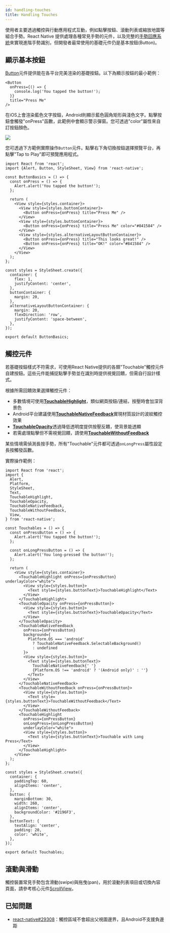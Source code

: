 ```yaml
---
id: handling-touches
title: Handling Touches
---
```


使用者主要透過觸控與行動應用程式互動，例如點擊按鈕、滾動列表或縮放地圖等組合手勢。React Native 提供處理各種常見手勢的元件，以及完整的[手勢回應系統](gesture-responder-system.md)來實現進階手勢識別，但開發者最常使用的基礎元件仍是基本按鈕(Button)。

## 顯示基本按鈕

[Button](button.md)元件提供能在各平台完美渲染的基礎按鈕。以下為顯示按鈕的最小範例：

```tsx
<Button
  onPress={() => {
    console.log('You tapped the button!');
  }}
  title="Press Me"
/>
```

在iOS上會渲染藍色文字按鈕，Android則顯示藍色圓角矩形與淺色文字。點擊按鈕會觸發"onPress"函數，此範例中會顯示警示彈窗。您可透過"color"屬性來自訂按鈕顏色。

![](/docs/assets/Button.png)

您可透過下方範例實際操作`Button`元件。點擊右下角切換按鈕選擇預覽平台，再點擊"Tap to Play"即可預覽應用程式。

```SnackPlayer name=Button%20Basics
import React from 'react';
import {Alert, Button, StyleSheet, View} from 'react-native';

const ButtonBasics = () => {
  const onPress = () => {
    Alert.alert('You tapped the button!');
  };

  return (
    <View style={styles.container}>
      <View style={styles.buttonContainer}>
        <Button onPress={onPress} title="Press Me" />
      </View>
      <View style={styles.buttonContainer}>
        <Button onPress={onPress} title="Press Me" color="#841584" />
      </View>
      <View style={styles.alternativeLayoutButtonContainer}>
        <Button onPress={onPress} title="This looks great!" />
        <Button onPress={onPress} title="OK!" color="#841584" />
      </View>
    </View>
  );
};

const styles = StyleSheet.create({
  container: {
    flex: 1,
    justifyContent: 'center',
  },
  buttonContainer: {
    margin: 20,
  },
  alternativeLayoutButtonContainer: {
    margin: 20,
    flexDirection: 'row',
    justifyContent: 'space-between',
  },
});

export default ButtonBasics;
```

## 觸控元件

若基礎按鈕樣式不符需求，可使用React Native提供的各類"Touchable"觸控元件自建按鈕。這些元件能捕捉點擊手勢並在識別時提供視覺回饋，但需自行設計樣式。

根據所需回饋效果選擇觸控元件：

- 多數情境可使用[**TouchableHighlight**](touchablehighlight.md)，類似網頁按鈕/連結，按壓時會加深背景色
- Android平台建議使用[**TouchableNativeFeedback**](touchablenativefeedback.md)實現材質設計的波紋觸控效果
- [**TouchableOpacity**](touchableopacity.md)透過降低透明度提供按壓反饋，使背景能透顯
- 若需處理點擊但不需視覺回饋，請使用[**TouchableWithoutFeedback**](touchablewithoutfeedback.md)

某些情境需偵測長按手勢，所有"Touchable"元件都可透過`onLongPress`屬性設定長按觸發函數。

實際操作範例：

```SnackPlayer name=Touchables
import React from 'react';
import {
  Alert,
  Platform,
  StyleSheet,
  Text,
  TouchableHighlight,
  TouchableOpacity,
  TouchableNativeFeedback,
  TouchableWithoutFeedback,
  View,
} from 'react-native';

const Touchables = () => {
  const onPressButton = () => {
    Alert.alert('You tapped the button!');
  };

  const onLongPressButton = () => {
    Alert.alert('You long-pressed the button!');
  };

  return (
    <View style={styles.container}>
      <TouchableHighlight onPress={onPressButton} underlayColor="white">
        <View style={styles.button}>
          <Text style={styles.buttonText}>TouchableHighlight</Text>
        </View>
      </TouchableHighlight>
      <TouchableOpacity onPress={onPressButton}>
        <View style={styles.button}>
          <Text style={styles.buttonText}>TouchableOpacity</Text>
        </View>
      </TouchableOpacity>
      <TouchableNativeFeedback
        onPress={onPressButton}
        background={
          Platform.OS === 'android'
            ? TouchableNativeFeedback.SelectableBackground()
            : undefined
        }>
        <View style={styles.button}>
          <Text style={styles.buttonText}>
            TouchableNativeFeedback{' '}
            {Platform.OS !== 'android' ? '(Android only)' : ''}
          </Text>
        </View>
      </TouchableNativeFeedback>
      <TouchableWithoutFeedback onPress={onPressButton}>
        <View style={styles.button}>
          <Text style={styles.buttonText}>TouchableWithoutFeedback</Text>
        </View>
      </TouchableWithoutFeedback>
      <TouchableHighlight
        onPress={onPressButton}
        onLongPress={onLongPressButton}
        underlayColor="white">
        <View style={styles.button}>
          <Text style={styles.buttonText}>Touchable with Long Press</Text>
        </View>
      </TouchableHighlight>
    </View>
  );
};

const styles = StyleSheet.create({
  container: {
    paddingTop: 60,
    alignItems: 'center',
  },
  button: {
    marginBottom: 30,
    width: 260,
    alignItems: 'center',
    backgroundColor: '#2196F3',
  },
  buttonText: {
    textAlign: 'center',
    padding: 20,
    color: 'white',
  },
});

export default Touchables;
```

## 滾動與滑動

觸控裝置常見手勢包含滑動(swipe)與拖曳(pan)，用於滾動列表項目或切換內容頁面，請參考核心元件[ScrollView](scrollview.md)。

## 已知問題

- [react-native#29308](https://github.com/facebook/react-native/issues/29308#issuecomment-792864162)：觸控區域不會超出父視圖邊界，且Android不支援負邊距